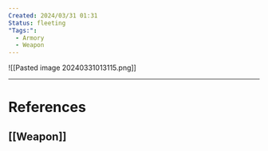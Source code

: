 ```yaml
---
Created: 2024/03/31 01:31
Status: fleeting
"Tags:":
  - Armory
  - Weapon
---
```

![[Pasted image 20240331013115.png]]

---
# References
## [[Weapon]]